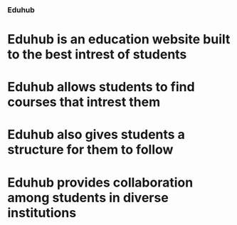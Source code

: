 ### Eduhub
# Eduhub is an education website built to the best intrest of students
# Eduhub allows students to find courses that intrest them 
# Eduhub also gives students a structure for them to follow
# Eduhub provides collaboration among students in diverse institutions

